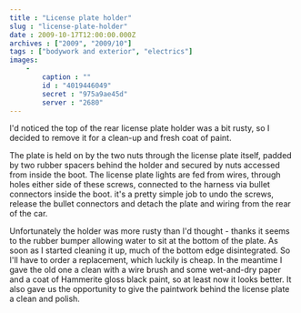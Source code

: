 ```yaml
---
title : "License plate holder"
slug : "license-plate-holder"
date : 2009-10-17T12:00:00.000Z
archives : ["2009", "2009/10"]
tags : ["bodywork and exterior", "electrics"]
images:
    -
        caption : ""
        id : "4019446049"
        secret : "975a9ae45d"
        server : "2680"
---
```


I'd noticed the top of the rear license plate holder was a bit rusty, so I decided to remove it for a clean-up and fresh coat of paint.

The plate is held on by the two nuts  through the license plate itself, padded by two rubber spacers behind the holder and secured by nuts accessed from inside the boot. The license plate lights are fed from wires, through holes either side of these screws, connected to the harness via bullet connectors inside the boot. it's a pretty simple job to undo the screws, release the bullet connectors and detach the plate and wiring from the rear of the car.

Unfortunately the holder was more rusty than I'd thought - thanks it seems to the rubber bumper allowing water to sit at the bottom of the plate. As soon as I started cleaning it up, much of the bottom edge disintegrated. So I'll have to order a replacement, which luckily is cheap. In the meantime I gave the old one a clean with a wire brush and some wet-and-dry paper and a coat of Hammerite gloss black paint, so at least now it looks better. It also gave us the opportunity to give the paintwork behind the license plate a clean and polish.